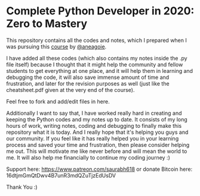 # Complete Python Developer in 2020: Zero to Mastery

This repository contains all the codes and notes, which I prepared when I was pursuing this [course](https://www.udemy.com/share/101URkAkIZdlpbR3w=/) by [@aneagoie](https://github.com/aneagoie).

I have added all these codes (which also contains my notes inside the .py file itself) because I thought that it might help the community and fellow students to get everything at one place, and it will help them in learning and debugging the code, it will also save immense amount of time and frustration, and later for the revision purposes as well (just like the cheatsheet.pdf given at the very end of the course).

Feel free to fork and add/edit files in here.

Additionally I want to say that, I have worked really hard in creating and keeping the Python codes and my notes up to date. It consists of my long hours of work, writing notes, coding and debugging to finally make this repository what it is today. And I really hope that it's helping you guys and our community.
If you feel like it has really helped you in your learning process and saved your time and frustration, then please consider helping me out. This will motivate me like never before and will mean the world to me. It will also help me financially to continue my coding journey :)

Support here: https://www.patreon.com/saurabh618
or donate Bitcoin here: 16dtjmGmQtDwv4B7unR3mdQZuTjzEdUsDV

Thank You :)
